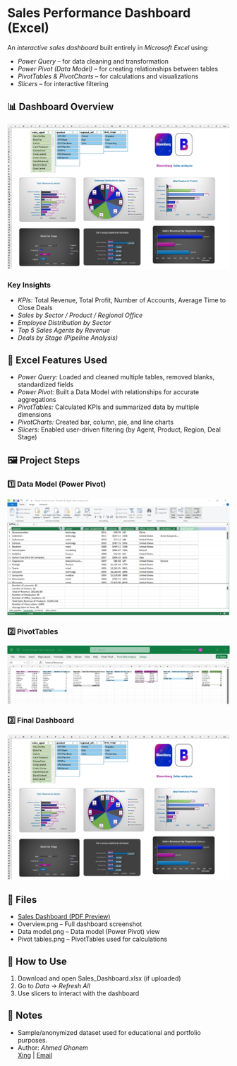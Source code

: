 # Sales Performance Dashboard (Excel)

An *interactive sales dashboard* built entirely in *Microsoft Excel* using:
- *Power Query* – for data cleaning and transformation  
- *Power Pivot (Data Model)* – for creating relationships between tables  
- *PivotTables & PivotCharts* – for calculations and visualizations  
- *Slicers* – for interactive filtering  

## 📊 Dashboard Overview
![Dashboard](Overview.png)

### Key Insights
- *KPIs:* Total Revenue, Total Profit, Number of Accounts, Average Time to Close Deals  
- *Sales by Sector / Product / Regional Office*  
- *Employee Distribution by Sector*  
- *Top 5 Sales Agents by Revenue*  
- *Deals by Stage (Pipeline Analysis)*  

## 🔧 Excel Features Used
- *Power Query:* Loaded and cleaned multiple tables, removed blanks, standardized fields  
- *Power Pivot:* Built a Data Model with relationships for accurate aggregations  
- *PivotTables:* Calculated KPIs and summarized data by multiple dimensions  
- *PivotCharts:* Created bar, column, pie, and line charts  
- *Slicers:* Enabled user-driven filtering (by Agent, Product, Region, Deal Stage)  

## 🖼 Project Steps
### 1️⃣ Data Model (Power Pivot)
![Data Model](Data%20model.png)

### 2️⃣ PivotTables
![Pivot Tables](Pivot%20tables.png)

### 3️⃣ Final Dashboard
![Dashboard](Overview.png)

## 📂 Files
- [Sales Dashboard (PDF Preview)](Sales%20Dashboard.pdf)  
- Overview.png – Full dashboard screenshot  
- Data model.png – Data model (Power Pivot) view  
- Pivot tables.png – PivotTables used for calculations  

## 🚀 How to Use
1. Download and open Sales_Dashboard.xlsx (if uploaded)
2. Go to *Data → Refresh All*
3. Use slicers to interact with the dashboard  

## 🧾 Notes
- Sample/anonymized dataset used for educational and portfolio purposes.  
- Author: *Ahmed Ghonem*  
  [Xing](https://www.xing.com/profile/Ahmed_Ghonem096187) | [Email](a.ghonem2222@gmail.com)
